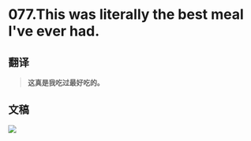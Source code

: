 # 077.This was literally the best meal I've ever had.

## 翻译

> **这真是我吃过最好吃的。**

## 文稿

![](https://cdn.jsdelivr.net/gh/imtianx/speaking180/img/077.jpg)

